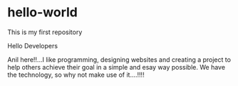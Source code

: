 # hello-world
This is my first repository

Hello Developers

Anil here!!...I like programming, designing websites and creating a project to help others achieve their goal in a simple and esay way possible.  We have the technology, so why not make use of it....!!!!
